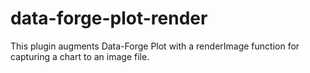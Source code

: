 # data-forge-plot-render
This plugin augments Data-Forge Plot with a renderImage function for capturing a chart to an image file.
